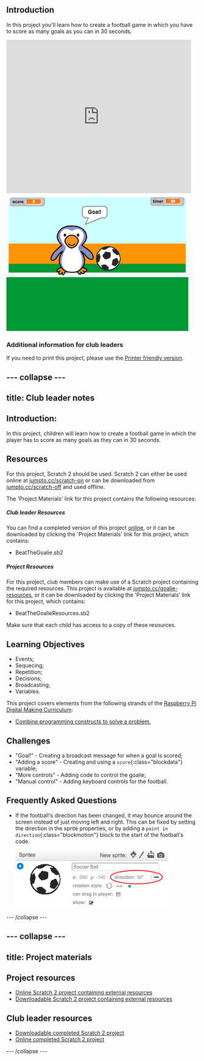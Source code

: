 ## Introduction

In this project you'll learn how to create a football game in which you have to score as many goals as you can in 30 seconds.

<div class="scratch-preview">
  <iframe allowtransparency="true" width="485" height="402" src="https://scratch.mit.edu/projects/embed/57437924/?autostart=false" frameborder="0"></iframe>
  <img src="images/goalie-final.png">
</div>

### Additional information for club leaders

If you need to print this project, please use the [Printer friendly version](https://projects.raspberrypi.org/en/projects/beat-the-goalie/print).


--- collapse ---
---
title: Club leader notes
---


## Introduction:
In this project, children will learn how to create a football game in which the player has to score as many goals as they can in 30 seconds.

## Resources
For this project, Scratch 2 should be used. Scratch 2 can either be used online at [jumpto.cc/scratch-on](http://jumpto.cc/scratch-on) or can be downloaded from [jumpto.cc/scratch-off](http://jumpto.cc/scratch-off) and used offline.

The 'Project Materials' link for this project contains the following resources:

##### Club leader Resources

You can find a completed version of this project <a href="http://scratch.mit.edu/projects/57437924/#editor">online</a>, or it can be downloaded by clicking the 'Project Materials' link for this project, which contains:

+ BeatTheGoalie.sb2

##### Project Resources

For this project, club members can make use of a Scratch project containing the required resources. This project is available at [jumpto.cc/goalie-resources](http://jumpto.cc/goalie-resources), or it can be downloaded by clicking the 'Project Materials' link for this project, which contains:

+ BeatTheGoalieResources.sb2

Make sure that each child has access to a copy of these resources.

## Learning Objectives
+ Events;
+ Sequecing;
+ Repetition;
+ Decisions;
+ Broadcasting;
+ Variables.

This project covers elements from the following strands of the [Raspberry Pi Digital Making Curriculum](http://rpf.io/curriculum):

+ [Combine programming constructs to solve a problem.](https://www.raspberrypi.org/curriculum/programming/builder)

## Challenges
+ "Goal!" - Creating a broadcast message for when a goal is scored;
+ "Adding a score" - Creating and using a `score`{:class="blockdata"} variable;
+ "More controls" - Adding code to control the goalie;
+ "Manual control" - Adding keyboard controls for the football.

## Frequently Asked Questions
+ If the football's direction has been changed, it may bounce around the screen instead of just moving left and right. This can be fixed by setting the direction in the sprite properties, or by adding a `point in direction`{:class="blockmotion"} block to the start of the football's code.

	![screenshot](images/goalie-direction.png)


--- /collapse ---


--- collapse ---
---
title: Project materials
---
## Project resources
* [Online Scratch 2 project containing external resources](http://jumpto.cc/goalie-resources)
* [Downloadable Scratch 2 project containing external resources](resources/BeatTheGoalieResources.sb2)

## Club leader resources
* [Downloadable completed Scratch 2 project](resources/BeatTheGoalie.sb2)
* [Online completed Scratch 2 project](http://scratch.mit.edu/projects/57437924/#editor)

--- /collapse ---
